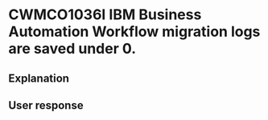 # CWMCO1036I IBM Business Automation Workflow migration logs are saved under 0.

## Explanation

## User response